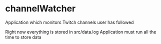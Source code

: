 # channelWatcher
Application which monitors Twitch channels user has followed

Right now everything is stored in src/data.log
Application must run all the time to store data